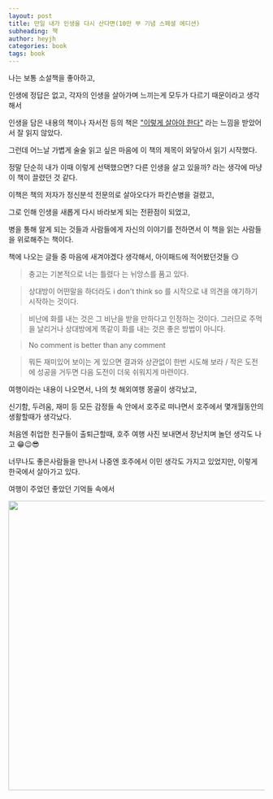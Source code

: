 ```yaml
---
layout: post
title: 만일 내가 인생을 다시 산다면(10만 부 기념 스페셜 에디션)
subheading: 책
author: heyjh
categories: book
tags: book
---
```


나는 보통 소설책을 좋아하고, 

인생에 정답은 없고, 각자의 인생을 살아가며 느끼는게 모두가 다르기 때문이라고 생각해서 

인생을 담은 내용의 책이나 자서전 등의 책은 <u>"이렇게 살아야 한다"</u> 라는 느낌을 받았어서 잘 읽지 않았다. 

그런데 어느날 가볍게 술술 읽고 싶은 마음에 이 책의 제목이 와닿아서 읽기 시작했다. 

정말 단순히 내가 이때 이렇게 선택했으면? 다른 인생을 살고 있을까? 라는 생각에 마냥 이 책이 끌렸던 것 같다.


이책은 책의 저자가 정신분석 전문의로 살아오다가 파킨슨병을 걸렸고, 

그로 인해 인생을 새롭게 다시 바라보게 되는 전환점이 되었고, 

병을 통해 알게 되는 것들과 사람들에게 자신의 이야기를 전하면서 이 책을 읽는 사람들을 위로해주는 책이다. 


책에 나오는 글들 중 마음에 새겨야겠다 생각해서, 아이패드에 적어봤던것들 😏

> 충고는 기본적으로 너는 틀렸다 는 뉘앙스를 품고 있다. 

> 상대방이 어떤말을 하더라도 i don't think so 를 시작으로 내 의견을 얘기하기 시작하는 것이다. 

> 비난에 화를 내는 것은 그 비난을 받을 만하다고 인정하는 것이다. 그러므로 주먹을 날리거나 상대방에게 똑같이 화를 내는 것은 좋은 방법이 아니다. 

> No comment is better than any comment

> 뭐든 재미있어 보이는 게 있으면 결과와 상관없이 한번 시도해 보라 / 작은 도전에 성공을 거두면 다음 도전이 더욱 쉬워지게 마련이다. 


여행이라는 내용이 나오면서, 나의 첫 해외여행 몽골이 생각났고,

신기함, 두려움, 재미 등 모든 감정들 속 안에서 호주로 떠나면서 호주에서 몇개월동안의 생활할때가 생각났다. 

처음엔 취업한 친구들이 출퇴근할때, 호주 여행 사진 보내면서 장난치며 놀던 생각도 나고 😁😉😎 

너무나도 좋은사람들을 만나서 나중엔 호주에서 이민 생각도 가지고 있었지만, 이렇게 한국에서 살아가고 있다. 

여행이 주었던 좋았던 기억들 속에서

<img src="https://user-images.githubusercontent.com/95572771/211204880-9dbca8e6-5d97-4c5a-993c-ac84927c1dc4.png" width="570" heigh="460">

